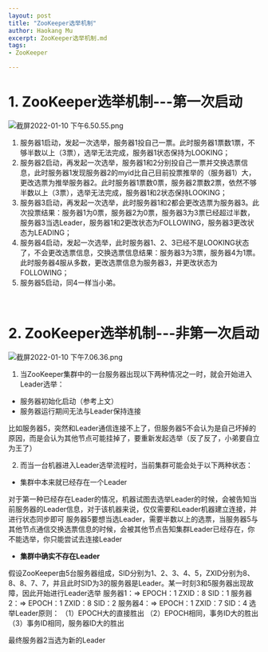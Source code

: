 ```yaml
---
layout: post
title: "ZooKeeper选举机制"
author: Haokang Mu
excerpt: ZooKeeper选举机制.md
tags:
- ZooKeeper

---
```




# 1. ZooKeeper选举机制---第一次启动
![截屏2022-01-10 下午6.50.55.png](https://cdn.nlark.com/yuque/0/2022/png/25452040/1641811881759-0fe5b93a-5064-467c-a2fb-b51901b0cca3.png#clientId=ua00b2caf-4083-4&crop=0&crop=0&crop=1&crop=1&from=ui&id=udf91fc0d&margin=%5Bobject%20Object%5D&name=%E6%88%AA%E5%B1%8F2022-01-10%20%E4%B8%8B%E5%8D%886.50.55.png&originHeight=611&originWidth=1217&originalType=binary&ratio=1&rotation=0&showTitle=false&size=253601&status=done&style=none&taskId=u795555d5-1656-4c9b-8355-c16ec6158c2&title=)

1. 服务器1启动，发起一次选举，服务器1投自己一票。此时服务器1票数1票，不够半数以上（3票），选举无法完成，服务器1状态保持为LOOKING；
1. 服务器2启动，再发起一次选举，服务器1和2分别投自己一票并交换选票信息，此时服务器1发现服务器2的myid比自己目前投票推举的（服务器1）大，更改选票为推举服务器2。此时服务器1票数0票，服务器2票数2票，依然不够半数以上（3票），选举无法完成，服务器1和2状态保持LOOKING；
1. 服务器3启动，再发起一次选举，此时服务器1和2都会更改选票为服务器3。此次投票结果：服务器1为0票，服务器2为0票，服务器3为3票已经超过半数，服务器3当选Leader，服务器1和2更改状态为FOLLOWING，服务器3更改状态为LEADING；
1. 服务器4启动，发起一次选举，此时服务器1、2、3已经不是LOOKING状态了，不会更改选票信息，交换选票信息结果：服务器3为3票，服务器4为1票。此时服务器4服从多数，更改选票信息为服务器3，并更改状态为FOLLOWING；
1. 服务器5启动，同4一样当小弟。

​

# 2. ZooKeeper选举机制---非第一次启动
![截屏2022-01-10 下午7.06.36.png](https://cdn.nlark.com/yuque/0/2022/png/25452040/1641812815264-ef25b1ad-4cbf-4b0a-8d3e-396baf0b1024.png#clientId=ua00b2caf-4083-4&crop=0&crop=0&crop=1&crop=1&from=ui&id=u37bd43b2&margin=%5Bobject%20Object%5D&name=%E6%88%AA%E5%B1%8F2022-01-10%20%E4%B8%8B%E5%8D%887.06.36.png&originHeight=607&originWidth=1215&originalType=binary&ratio=1&rotation=0&showTitle=false&size=241344&status=done&style=none&taskId=ucad60444-ca7d-4dd8-a313-817da9df02b&title=)


1. 当ZooKeeper集群中的一台服务器出现以下两种情况之一时，就会开始进入Leader选举：
- 服务器初始化启动（参考上文）
- 服务器运行期间无法与Leader保持连接

比如服务器5，突然和Leader通信连接不上了，但服务器5不会认为是自己坏掉的原因，而是会认为其他节点可能挂掉了，要重新发起选举（反了反了，小弟要自立为王了）


2. 而当一台机器进入Leader选举流程时，当前集群可能会处于以下两种状态：
- 集群中本来就已经存在一个Leader

对于第一种已经存在Leader的情况，机器试图去选举Leader的时候，会被告知当前服务器的Leader信息，对于该机器来说，仅仅需要和Leader机器建立连接，并进行状态同步即可
服务器5要想当选Leader，需要半数以上的选票，当服务器5与其他节点通信交换选票信息的时候，会被其他节点告知集群Leader已经存在，你不能选举，你只能尝试去连接Leader

- **集群中确实不存在Leader**

假设ZooKeeper由5台服务器组成，SID分别为1、2、3、4、5，ZXID分别为8、8、8、7、7，并且此时SID为3的服务器是Leader。某一时刻3和5服务器出现故障，因此开始进行Leader选举
服务器1：=> EPOCH：1		ZXID：8		SID：1
服务器2：=> EPOCH：1		ZXID：8		SID：2
服务器4：=> EPOCH：1		ZXID：7		SID：4
选举Leader原则：
（1）EPOCH大的直接胜出
（2）EPOCH相同，事务ID大的胜出
（3）事务ID相同，服务器ID大的胜出
​

最终服务器2当选为新的Leader


​

